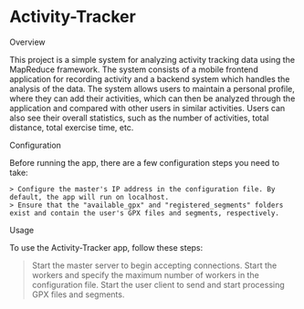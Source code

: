 # Activity-Tracker

Overview

This project is a simple system for analyzing activity tracking data using the MapReduce framework. 
The system consists of a mobile frontend application for recording activity and a backend system which handles the analysis of the data. 
The system allows users to maintain a personal profile, where they can add their activities, 
which can then be analyzed through the application and compared with other users in similar activities. 
Users can also see their overall statistics, such as the number of activities, total distance, total exercise time, etc.


Configuration

Before running the app, there are a few configuration steps you need to take:

    > Configure the master's IP address in the configuration file. By default, the app will run on localhost.
    > Ensure that the "available_gpx" and "registered_segments" folders exist and contain the user's GPX files and segments, respectively.

Usage

To use the Activity-Tracker app, follow these steps:

   > Start the master server to begin accepting connections.
   > Start the workers and specify the maximum number of workers in the configuration file.
   > Start the user client to send and start processing GPX files and segments.
